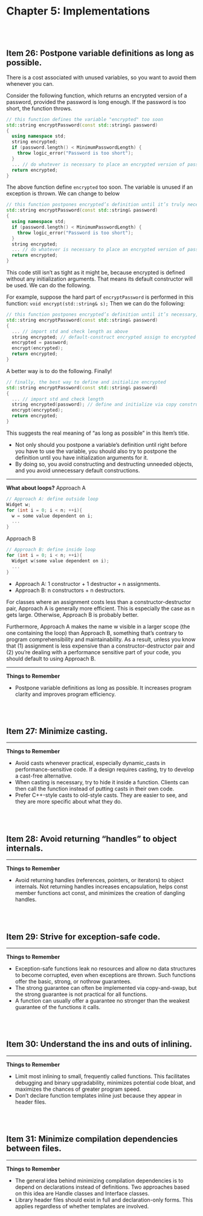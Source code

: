 # **Chapter 5: Implementations**

<br/>
<br/>


## **Item 26: Postpone variable definitions as long as possible.**

There is a cost associated with unused variables, so you want to avoid them whenever you can.

Consider the following function, which returns an encrypted version of a password, provided the password is long enough. If the password is too short, the function throws. 

```cpp
// this function defines the variable "encrypted" too soon
std::string encryptPassword(const std::string& password)
{
  using namespace std;
  string encrypted;
  if (password.length() < MinimumPasswordLength) {
    throw logic_error("Password is too short");
  }
  ... // do whatever is necessary to place an encrypted version of password in encrypted
  return encrypted;
}
```
The above function define `encrypted` too soon. The variable is unused if an exception is thrown. We can change to below

```cpp
// this function postpones encrypted’s definition until it’s truly necessary
std::string encryptPassword(const std::string& password)
{
  using namespace std;
  if (password.length() < MinimumPasswordLength) {
    throw logic_error("Password is too short");
  }
  string encrypted;
  ... // do whatever is necessary to place an encrypted version of password in encrypted
  return encrypted;
}
```
This code still isn’t as tight as it might be, because encrypted is defined without any initialization arguments. That means its default constructor will be used. We can do the following. 

For example, suppose the hard part of `encryptPassword` is performed in this function: `void encrypt(std::string& s);`
Then we can do the following:
```cpp
// this function postpones encrypted’s definition until it’s necessary, but it’s still needlessly inefficient
std::string encryptPassword(const std::string& password)
{
  ... // import std and check length as above
  string encrypted; // default-construct encrypted assign to encrypted
  encrypted = password; 
  encrypt(encrypted);
  return encrypted;
}
```
A better way is to do the following. Finally! 
```cpp
// finally, the best way to define and initialize encrypted
std::string encryptPassword(const std::string& password)
{
  ... // import std and check length
  string encrypted(password); // define and initialize via copy constructor
  encrypt(encrypted);
  return encrypted;
}
```
This suggests the real meaning of “as long as possible” in this Item’s title. 
* Not only should you postpone a variable’s definition until right before you have to use the variable, you should also try to postpone
the definition until you have initialization arguments for it. 
* By doing so, you avoid constructing and destructing unneeded objects, and you avoid unnecessary default constructions.

___

**What about loops?**
Approach A
```cpp
// Approach A: define outside loop 
Widget w;
for (int i = 0; i < n; ++i){
  w = some value dependent on i;
  ...
}
```

Approach B 
```cpp
// Approach B: define inside loop 
for (int i = 0; i < n; ++i){
  Widget w(some value dependent on i);
  ...
}
```
* Approach A: 1 constructor + 1 destructor + n assignments.
* Approach B: n constructors + n destructors.


For classes where an assignment costs less than a constructor-destructor pair, Approach A is generally more efficient. This is especially the case as n gets large. Otherwise, Approach B is probably better.

Furthermore, Approach A makes the name w visible in a larger scope (the one containing the loop) than Approach B, something that’s contrary to program comprehensibility and maintainability. As a result, unless you know that (1) assignment is less expensive than a constructor-destructor pair and (2) you’re dealing with a performance sensitive part of your code, you should default to using Approach B.

___

**Things to Remember**
* Postpone variable definitions as long as possible. It increases program clarity and improves program efficiency.
<br/>
<br/>

## **Item 27: Minimize casting.**

___

**Things to Remember**
* Avoid casts whenever practical, especially dynamic_casts in performance-sensitive code. If a design requires casting, try to develop a cast-free alternative.
* When casting is necessary, try to hide it inside a function. Clients can then call the function instead of putting casts in their own code.
* Prefer C++-style casts to old-style casts. They are easier to see, and they are more specific about what they do.

<br/>
<br/>

## **Item 28: Avoid returning “handles” to object internals.**

___

**Things to Remember**
* Avoid returning handles (references, pointers, or iterators) to object internals. Not returning handles increases encapsulation, helps const member functions act const, and minimizes the creation of dangling handles.
<br/>
<br/>

## **Item 29: Strive for exception-safe code.**

___

**Things to Remember**
* Exception-safe functions leak no resources and allow no data structures to become corrupted, even when exceptions are thrown. Such functions offer the basic, strong, or nothrow guarantees.
* The strong guarantee can often be implemented via copy-and-swap, but the strong guarantee is not practical for all functions.
* A function can usually offer a guarantee no stronger than the weakest guarantee of the functions it calls.
<br/>
<br/>

## **Item 30: Understand the ins and outs of inlining.**

___

**Things to Remember**
* Limit most inlining to small, frequently called functions. This facilitates debugging and binary upgradability, minimizes potential code bloat, and maximizes the chances of greater program speed.
* Don’t declare function templates inline just because they appear in header files.
<br/>
<br/>

## **Item 31: Minimize compilation dependencies between files.** 

___

**Things to Remember**
* The general idea behind minimizing compilation dependencies is to depend on declarations instead of definitions. Two approaches based on this idea are Handle classes and Interface classes.
* Library header files should exist in full and declaration-only forms. This applies regardless of whether templates are involved.
<br/>
<br/>
